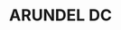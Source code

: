 ---
lastmod: '2025-04-06T06:05:21+00:00'
latitude: -27.967005
layout: suburb
longitude: 153.365576
postcode: '4214'
state: QLD
title: ARUNDEL DC
url: /qld/arundel-dc/
---